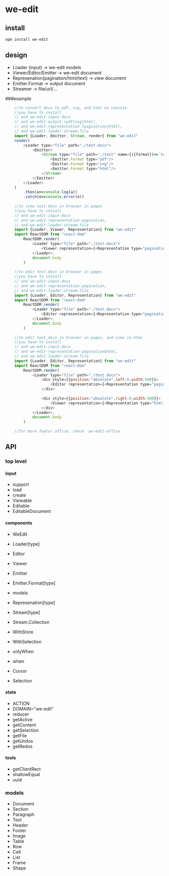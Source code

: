 # we-edit

## install
```sh
npm install we-edit
```

## design
* Loader (input) -> we-edit models
* Viewer/Editor/Emitter -> we-edit document
* Represenation(pagination/html/text) -> view document
* Emitter.Format -> output document
* Streamer -> file/url/...

###example
```js
	//to convert docx to pdf, svg, and html on console
	//you have to install 
	// and we-edit-input-docx
	// and we-edit-output-(pdf|svg|html), 
	// and we-edit-representation-(pagination|html),
	// and we-edit-loader-stream-file
	import {Loader, Emitter, Stream, render} from "we-edit"
	render(
		<Loader type="file" path="./test.docx">
			<Emitter>
				<Stream type="file" path="./test" name={({format})=>`test.${format}`}>
					<Emitter.Format type="pdf"/>
					<Emitter.Format type="svg"/>
					<Emitter.Format type="html"/>
				</Stream>
			</Emitter>
		</Loader>
	)
		.then(a=>console.log(a))
		.catch(e=>console.error(e))
		
	//to view test.docx in browser in pages
	//you have to install 
	// and we-edit-input-docx
	// and we-edit-representation-pagination,
	// and we-edit-loader-stream-file	
	import {Loader, Viewer, Representation} from "we-edit"
	import ReactDOM from "react-dom"
		ReactDOM.render(
			<Loader type="file" path="./test.docx">
				<Viewer representation={<Representation type="pagination"/>}>
			</Loader>,
			document.body
		)
	
	//to edit test.docx in browser in pages
	//you have to install 
	// and we-edit-input-docx
	// and we-edit-representation-pagination,
	// and we-edit-loader-stream-file		
	import {Loader, Editor, Representation} from "we-edit"
	import ReactDOM from "react-dom"
		ReactDOM.render(
			<Loader type="file" path="./test.docx">
				<Editor representation={<Representation type="pagination"/>}/>
			</Loader>,
			document.body
		)
		
	//to edit test.docx in browser in pages, and view in html
	//you have to install 
	// and we-edit-input-docx
	// and we-edit-representation-pagination&html,
	// and we-edit-loader-stream-file		
	import {Loader, Editor, Representation} from "we-edit"
	import ReactDOM from "react-dom"
		ReactDOM.render(
			<Loader type="file" path="./test.docx">
				<div style={{position:"absolute",left:0,width:500}}>
					<Editor representation={<Representation type="pagination"/>}/>
				</div>
				
				<div style={{position:"absolute",right:0,width:500}}>
					<Viewer representation={<Representation type="html"/>}/>
				</div>
			</Loader>,
			document.body
		)
	
	//for more featur office, check  we-edit-office
```


## API

### top level

#### input
* support
* load
* create
* Viewable
* Editable
* EditableDocument

#### components
* WeEdit

* Loader[type]

* Editor
* Viewer
* Emitter
* Emitter.Format[type]

* models

* Represenation[type]

* Stream[type]
* Stream.Collection

* WithStore
* WithSelection

* onlyWhen
* when

* Cursor
* Selection

#### state
* ACTION
* DOMAIN="we-edit"
* reducer
* getActive
* getContent
* getSelection
* getFile
* getUndos
* getRedos

#### tools
* getClientRect
* shallowEqual
* uuid

### models
* Document
* Section
* Paragraph
* Text
* Header
* Footer
* Image
* Table
* Row
* Cell
* List
* Frame
* Shape